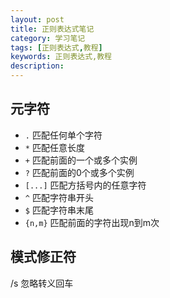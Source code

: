 ```yaml
---
layout: post
title: 正则表达式笔记
category: 学习笔记
tags: [正则表达式,教程]
keywords: 正则表达式,教程
description: 
---
```



## 元字符

* `.` 匹配任何单个字符
* `*` 匹配任意长度
* `+` 匹配前面的一个或多个实例
* `?` 匹配前面的0个或多个实例
* `[...]` 匹配方括号内的任意字符
* `^` 匹配字符串开头
* `$` 匹配字符串末尾
* `{n,m}` 匹配前面的字符出现n到m次











## 模式修正符

/s 忽略转义回车
